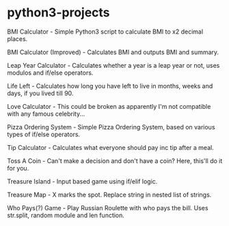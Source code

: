 # python3-projects

BMI Calculator - Simple Python3 script to calculate BMI to x2 decimal places.

BMI Calculator (Improved) - Calculates BMI and outputs BMI and summary.

Leap Year Calculator - Calculates whether a year is a leap year or not, uses modulos and if/else operators.

Life Left - Calculates how long you have left to live in months, weeks and days, if you lived till 90.

Love Calculator - This could be broken as apparently I'm not compatible with any famous celebrity...

Pizza Ordering System - Simple Pizza Ordering System, based on various types of if/else operators.

Tip Calculator - Calculates what everyone should pay inc tip after a meal.

Toss A Coin - Can't make a decision and don't have a coin? Here, this'll do it for you.

Treasure Island - Input based game using if/elif logic.  

Treasure Map - X marks the spot. Replace string in nested list of strings.

Who Pays(?) Game - Play Russian Roulette with who pays the bill. Uses str.split, random module and len function.
